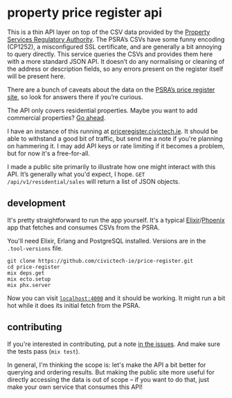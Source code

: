 # property price register api

This is a thin API layer on top of the CSV data provided by the <a href="https://www.propertypriceregister.ie">Property Services Regulatory Authority</a>. The PSRA&rsquo;s CSVs have some funny encoding (CP1252), a misconfigured SSL certificate, and are generally a bit annoying to query directly. This service queries the CSVs and provides them here with a more standard JSON API. It doesn&rsquo;t do any normalising or cleaning of the address or description fields, so any errors present on the register itself will be present here.

There are a bunch of caveats about the data on the <a href="https://www.propertypriceregister.ie">PSRA&rsquo;s price register site</a>, so look for answers there if you&rsquo;re curious.

The API only covers residential properties. Maybe you want to add commercial properties? <a href="https://www.github.com/civictech-ie/price-register">Go ahead</a>.

I have an instance of this running at <a href="https://priceregister.civictech.ie">priceregister.civictech.ie</a>. It should be able to withstand a good bit of traffic, but send me a note if you're planning on hammering it. I may add API keys or rate limiting if it becomes a problem, but for now it's a free-for-all.

I made a public site primarily to illustrate how one might interact with this API. It&rsquo;s generally what you'd expect, I hope. <code>GET /api/v1/residential/sales</code> will return a list of JSON objects.

## development

It's pretty straightforward to run the app yourself. It's a typical [Elixir](https://elixir-lang.org)/[Phoenix](https://www.phoenixframework.org) app that fetches and consumes CSVs from the PSRA.

You'll need Elixir, Erlang and PostgreSQL installed. Versions are in the `.tool-versions` file.

```
git clone https://github.com/civictech-ie/price-register.git
cd price-register
mix deps.get
mix ecto.setup
mix phx.server
```

Now you can visit [`localhost:4000`](http://localhost:4000) and it should be working. It might run a bit hot while it does its initial fetch from the PSRA.

## contributing

If you're interested in contributing, put a note [in the issues](https://github.com/civictech-ie/price-register/issues). And make sure the tests pass (`mix test`).

In general, I'm thinking the scope is: let's make the API a bit better for querying and ordering results. But making the public site more useful for directly accessing the data is out of scope – if you want to do that, just make your own service that consumes this API!

